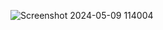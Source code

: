 ![Screenshot 2024-05-09 114004](https://github.com/Huynhtanhung2002/FlutterEbookApp/assets/85001998/c9feac49-37bb-493c-bd46-78d95f023d5c)

